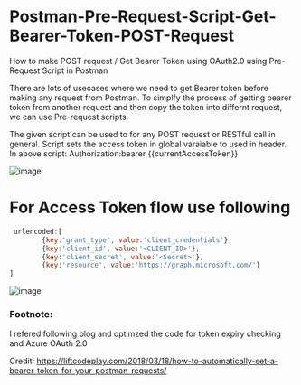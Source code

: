 # Postman-Pre-Request-Script-Get-Bearer-Token-POST-Request
How to make POST request / Get Bearer Token using OAuth2.0 using Pre-Request Script in Postman

There are lots of usecases where we need to get Bearer token before making any request from Postman. To simplfy the process of getting bearer token from another request and then copy the token into differnt request, we can use Pre-request scripts.

The given script can be used to for any POST request or RESTful call in general. 
Script sets the access token in global varaiable to used in header.
In above script: Authorization:bearer {{currentAccessToken}}


![image](https://user-images.githubusercontent.com/3315158/126467017-1fd17dd1-05dc-42e6-897b-51c21e21fb47.png)

# For Access Token flow use following

```javascript
 urlencoded:[
        {key:'grant_type', value:'client_credentials'},
        {key:'client_id', value:'<CLIENT_ID>'},
       	{key:'client_secret', value:'<Secret>'},
      	{key:'resource', value:'https://graph.microsoft.com/'}
]
```
  
![image](https://user-images.githubusercontent.com/3315158/126467117-d67f14f5-1eb3-4af1-b11b-a320dcd3974a.png)



### Footnote: 
I refered following blog and optimzed the code for token expiry checking and Azure OAuth 2.0

Credit: https://liftcodeplay.com/2018/03/18/how-to-automatically-set-a-bearer-token-for-your-postman-requests/

